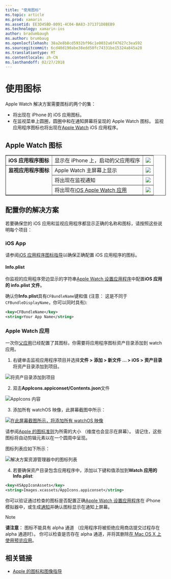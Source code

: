 ```yaml
---
title: "使用图标"
ms.topic: article
ms.prod: xamarin
ms.assetid: EE3D45BD-8091-4C04-BA83-371371D8BEB9
ms.technology: xamarin-ios
author: bradumbaugh
ms.author: brumbaug
ms.openlocfilehash: 38a2e8b8cd5932bf96c1e0032a6f47627c3ea592
ms.sourcegitcommit: 6cd40d190abe38edd50fc74331be15324a845a28
ms.translationtype: MT
ms.contentlocale: zh-CN
ms.lasthandoff: 02/27/2018
---
```

# <a name="working-with-icons"></a>使用图标

Apple Watch 解决方案需要图标的两个的集：

* 将出现在 iPhone 的 iOS 应用图标。
* 在监视菜单上圆圈，圆圈中和在通知屏幕将呈现的 Apple Watch 图标。 监视应用程序图标也将出现在[Apple Watch](~/ios/watchos/app-fundamentals/settings.md) iOS 应用程序。

## <a name="apple-watch-icons"></a>Apple Watch 图标

<table align="center" border="1" cellpadding="1" cellspacing="1">
    <tr>
      <td valign="top">
        <b>iOS 应用程序图标</b>
      </td>
      <td valign="top">
显示在 iPhone 上，启动的父应用程序 </td>
      <td>
        <img src="icons-images/icon-ios.png" class="tableimg">
      </td>
    </tr>
    <tr>
      <td valign="top" rowspan="3">
        <b>监视应用程序图标</b>
      </td>
      <td valign="top">
Apple Watch 主屏幕上显示 </td>
      <td>
        <img src="icons-images/icon-home.png" class="tableimg" />
      </td>
    </tr>
    <tr>
      <td valign="top">
将出现在监视通知 </td>
      <td>
        <img src="icons-images/notification-icon.png" class="tableimg" />
      </td>
    </tr>
    <tr>
      <td valign="top">
将出现在<a href="~/ios/watchos/app-fundamentals/settings.md">iOS Apple Watch 应用</a>
      </td>
      <td>
        <a href="icons-images/watch-app.png">
          <img src="icons-images/watch-app-sml.png" class="tableimg">
        </a>
      </td>
    </tr>
    <tbody>
</table>



## <a name="configuring-your-solution"></a>配置你的解决方案

若要确保您的 iOS 应用和监视应用程序都显示正确的名称和图标，请按照这些说明每个项目：

### <a name="ios-app"></a>iOS App

请参阅[iOS 应用程序图标指导](~/ios/app-fundamentals/images-icons/app-icons.md)以确保正确配置 iOS 应用程序的图标。

#### <a name="infoplist"></a>Info.plist

你监视的应用程序旁边显示的字符串[Apple Watch 设置应用程序](~/ios/watchos/app-fundamentals/settings.md)中配置**iOS 应用的 info.plist 文件**。

确认你**Info.plist**具有`CFBundleName`键和值 (注意： 这是不同于`CFBundleDisplayName`，你可以同时具有):

```xml
<key>CFBundleName</key>
<string>Your App Name</string>
```

### <a name="apple-watch-app"></a>Apple Watch 应用

一次你[父应用](~/ios/watchos/app-fundamentals/parent-app.md)已经配置了其图标，你需要将应用程序图标资产目录添加到 watch 应用。

1. 右键单击监视应用程序项目并选择**文件 > 添加 > 新文件 … > iOS > 资产目录**将资产目录添加到项目。

 ![](icons-images/newasset.png "将资产目录添加到项目")

2. 双击**AppIcons.appiconset/Contents.json**文件

  ![](icons-images/xcassets-iconset-sml.png "AppIcons 内容")

3. 添加所有 watchOS 映像，此屏幕截图中所示：

  [ ![](icons-images/appicons-sml.png "在此屏幕截图所示，将添加所有 watchOS 映像")](icons-images/appicons.png)

  请参阅[Apple 的图标准则](https://developer.apple.com/library/prerelease/ios/documentation/UserExperience/Conceptual/WatchHumanInterfaceGuidelines/IconandImageSizes.html)为所需的大小 （维度也会显示在屏幕）。 请记住，这些图标将自动剪辑元素以在一个圆周中呈现。

  图标列表应如下所示：

  ![](icons-images/xcassets-complete-sml.png "解决方案资源管理器中的图标列表")

4. 若要确保资产目录包含应用程序中，添加以下键和值添加到**Watch 应用的 Info.plist**:

```xml
<key>XSAppIconAssets</key>
<string>Images.xcassets/AppIcons.appiconset</string>
```

你可以验证通过检查的图标是否配置正确[Apple Watch 设置应用程序](~/ios/watchos/app-fundamentals/settings.md)在 iPhone 模拟器中，或生成[通知](~/ios/watchos/platform/notifications.md)并确认图标显示在通知上屏幕。

> [!NOTE]
> **请注意**： 图标不能具有 alpha 通道 （应用程序将被拒绝应用商店提交过程存在 alpha 通道时）。 你可以检查是否存在 alpha 通道，并将其删除[在 Mac OS X 上使用预览应用](~/ios/watchos/troubleshooting.md#noalpha)。


## <a name="related-links"></a>相关链接

- [Apple 的图标和图像指导](https://developer.apple.com/library/prerelease/ios/documentation/UserExperience/Conceptual/WatchHumanInterfaceGuidelines/IconandImageSizes.html)
